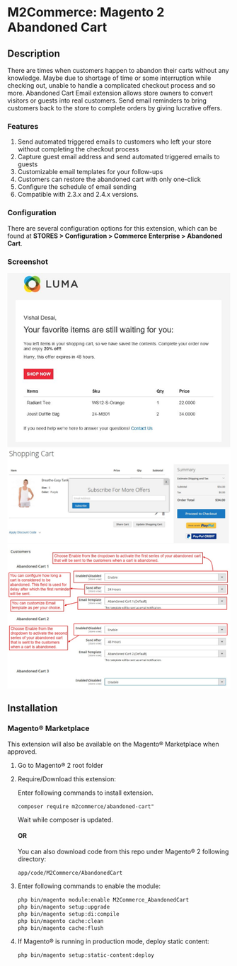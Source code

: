 # M2Commerce: Magento 2 Abandoned Cart
## Description

There are times when customers happen to abandon their carts without any knowledge. Maybe due to shortage of time or some interruption while checking out, unable to handle a complicated checkout process and so more. Abandoned Cart Email extension allows store owners to convert visitors or guests into real customers. Send email reminders to bring customers back to the store to complete orders by giving lucrative offers.

### Features
1. Send automated triggered emails to customers who left your store without completing the checkout process 
2. Capture guest email address and send automated triggered emails to guests 
3. Customizable email templates for your follow-ups 
4. Customers can restore the abandoned cart with only one-click 
5. Configure the schedule of email sending 
6. Compatible with 2.3.x and 2.4.x versions.

### Configuration
There are several configuration options for this extension, which can be found at **STORES > Configuration > Commerce Enterprise > Abandoned Cart**.


### Screenshot
![comment box closed](Screenshot/email.jpg)
![comment box closed](Screenshot/cartpopup.jpg)
![comment box opened](Screenshot/configurations.jpg)

## Installation
### Magento® Marketplace

This extension will also be available on the Magento® Marketplace when approved.

1. Go to Magento® 2 root folder
2. Require/Download this extension:

   Enter following commands to install extension.

   ```
   composer require m2commerce/abandoned-cart"
   ```

   Wait while composer is updated.

   #### OR

   You can also download code from this repo under Magento® 2 following directory:

    ```
    app/code/M2Commerce/AbandonedCart
    ```    

3. Enter following commands to enable the module:

   ```
   php bin/magento module:enable M2Commerce_AbandonedCart
   php bin/magento setup:upgrade
   php bin/magento setup:di:compile
   php bin/magento cache:clean
   php bin/magento cache:flush
   ```

4. If Magento® is running in production mode, deploy static content:

   ```
   php bin/magento setup:static-content:deploy
   ```
